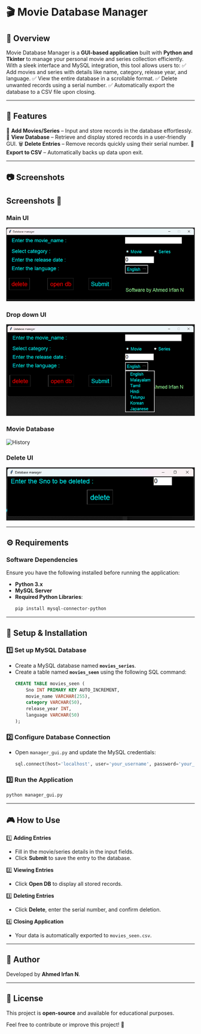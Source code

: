 # 🎬 Movie Database Manager

## 📌 Overview
Movie Database Manager is a **GUI-based application** built with **Python and Tkinter** to manage your personal movie and series collection efficiently. With a sleek interface and MySQL integration, this tool allows users to:
✅ Add movies and series with details like name, category, release year, and language.
✅ View the entire database in a scrollable format.
✅ Delete unwanted records using a serial number.
✅ Automatically export the database to a CSV file upon closing.

---

## 🌟 Features
🎥 **Add Movies/Series** – Input and store records in the database effortlessly.
📜 **View Database** – Retrieve and display stored records in a user-friendly GUI.
🗑 **Delete Entries** – Remove records quickly using their serial number.
💾 **Export to CSV** – Automatically backs up data upon exit.

---

## 📷 Screenshots
## Screenshots 📸

### Main UI
![Main Screen](screenshots/main_ui.png)

### Drop down UI
![Main Screen](screenshots/main_ui2.png)

### Movie Database
![History](screenshots/data.png)

### Delete UI
![Main Screen](screenshots/delete.png)

---

## ⚙️ Requirements
### **Software Dependencies**
Ensure you have the following installed before running the application:
- **Python 3.x**
- **MySQL Server**
- **Required Python Libraries**:
  ```sh
  pip install mysql-connector-python
  ```

---

## 🚀 Setup & Installation
### **1️⃣ Set up MySQL Database**
- Create a MySQL database named **`movies_series`**.
- Create a table named **`movies_seen`** using the following SQL command:
  ```sql
  CREATE TABLE movies_seen (
      Sno INT PRIMARY KEY AUTO_INCREMENT,
      movie_name VARCHAR(255),
      category VARCHAR(50),
      release_year INT,
      language VARCHAR(50)
  );
  ```

### **2️⃣ Configure Database Connection**
- Open `manager_gui.py` and update the MySQL credentials:
  ```python
  sql.connect(host='localhost', user='your_username', password='your_password', database='movies_series')
  ```

### **3️⃣ Run the Application**
  ```sh
  python manager_gui.py
  ```

---

## 🎮 How to Use
1️⃣ **Adding Entries**
   - Fill in the movie/series details in the input fields.
   - Click **Submit** to save the entry to the database.

2️⃣ **Viewing Entries**
   - Click **Open DB** to display all stored records.

3️⃣ **Deleting Entries**
   - Click **Delete**, enter the serial number, and confirm deletion.

4️⃣ **Closing Application**
   - Your data is automatically exported to `movies_seen.csv`.

---

## 👤 Author
Developed by **Ahmed Irfan N**.

---

## 📜 License
This project is **open-source** and available for educational purposes.

Feel free to contribute or improve this project! 🚀

